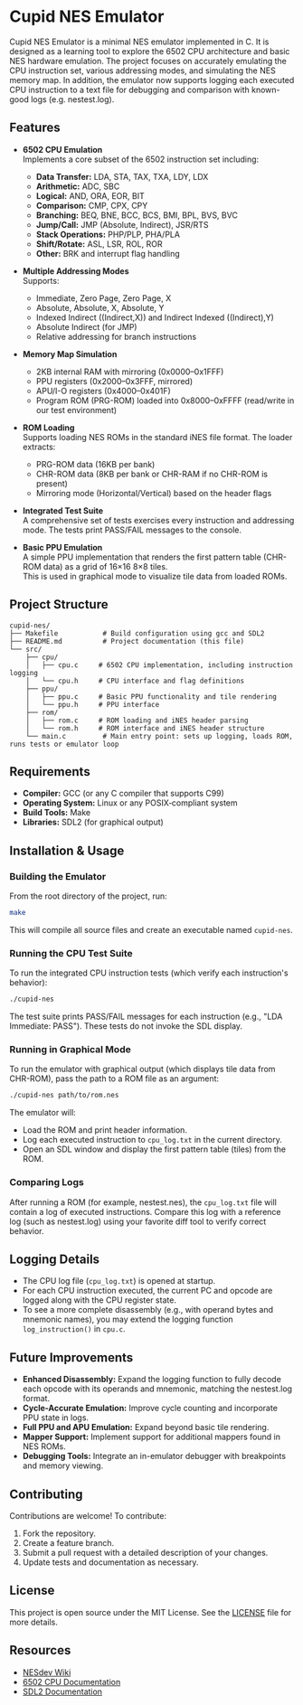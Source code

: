 # Cupid NES Emulator

Cupid NES Emulator is a minimal NES emulator implemented in C. It is designed as a learning tool to explore the 6502 CPU architecture and basic NES hardware emulation. The project focuses on accurately emulating the CPU instruction set, various addressing modes, and simulating the NES memory map. In addition, the emulator now supports logging each executed CPU instruction to a text file for debugging and comparison with known-good logs (e.g. nestest.log).

## Features

- **6502 CPU Emulation**  
  Implements a core subset of the 6502 instruction set including:
  - **Data Transfer:** LDA, STA, TAX, TXA, LDY, LDX  
  - **Arithmetic:** ADC, SBC  
  - **Logical:** AND, ORA, EOR, BIT  
  - **Comparison:** CMP, CPX, CPY  
  - **Branching:** BEQ, BNE, BCC, BCS, BMI, BPL, BVS, BVC  
  - **Jump/Call:** JMP (Absolute, Indirect), JSR/RTS  
  - **Stack Operations:** PHP/PLP, PHA/PLA  
  - **Shift/Rotate:** ASL, LSR, ROL, ROR  
  - **Other:** BRK and interrupt flag handling

- **Multiple Addressing Modes**  
  Supports:
  - Immediate, Zero Page, Zero Page, X
  - Absolute, Absolute, X, Absolute, Y
  - Indexed Indirect ((Indirect,X)) and Indirect Indexed ((Indirect),Y)
  - Absolute Indirect (for JMP)
  - Relative addressing for branch instructions

- **Memory Map Simulation**  
  - 2KB internal RAM with mirroring (0x0000–0x1FFF)
  - PPU registers (0x2000–0x3FFF, mirrored)
  - APU/I-O registers (0x4000–0x401F)
  - Program ROM (PRG-ROM) loaded into 0x8000–0xFFFF (read/write in our test environment)

- **ROM Loading**  
  Supports loading NES ROMs in the standard iNES file format. The loader extracts:
  - PRG-ROM data (16KB per bank)
  - CHR-ROM data (8KB per bank or CHR-RAM if no CHR-ROM is present)
  - Mirroring mode (Horizontal/Vertical) based on the header flags

- **Integrated Test Suite**  
  A comprehensive set of tests exercises every instruction and addressing mode. The tests print PASS/FAIL messages to the console.

- **Basic PPU Emulation**  
  A simple PPU implementation that renders the first pattern table (CHR-ROM data) as a grid of 16×16 8×8 tiles.  
  This is used in graphical mode to visualize tile data from loaded ROMs.

## Project Structure

```
cupid-nes/
├── Makefile           # Build configuration using gcc and SDL2
├── README.md          # Project documentation (this file)
└── src/
    ├── cpu/
    │   ├── cpu.c     # 6502 CPU implementation, including instruction logging
    │   └── cpu.h     # CPU interface and flag definitions
    ├── ppu/
    │   ├── ppu.c     # Basic PPU functionality and tile rendering
    │   └── ppu.h     # PPU interface
    ├── rom/
    │   ├── rom.c     # ROM loading and iNES header parsing
    │   └── rom.h     # ROM interface and iNES header structure
    └── main.c         # Main entry point: sets up logging, loads ROM, runs tests or emulator loop
```

## Requirements

- **Compiler:** GCC (or any C compiler that supports C99)
- **Operating System:** Linux or any POSIX‑compliant system
- **Build Tools:** Make
- **Libraries:** SDL2 (for graphical output)

## Installation & Usage

### Building the Emulator

From the root directory of the project, run:

```bash
make
```

This will compile all source files and create an executable named `cupid-nes`.

### Running the CPU Test Suite

To run the integrated CPU instruction tests (which verify each instruction's behavior):

```bash
./cupid-nes
```

The test suite prints PASS/FAIL messages for each instruction (e.g., "LDA Immediate: PASS"). These tests do not invoke the SDL display.

### Running in Graphical Mode

To run the emulator with graphical output (which displays tile data from CHR-ROM), pass the path to a ROM file as an argument:

```bash
./cupid-nes path/to/rom.nes
```

The emulator will:
- Load the ROM and print header information.
- Log each executed instruction to `cpu_log.txt` in the current directory.
- Open an SDL window and display the first pattern table (tiles) from the ROM.

### Comparing Logs

After running a ROM (for example, nestest.nes), the `cpu_log.txt` file will contain a log of executed instructions. Compare this log with a reference log (such as nestest.log) using your favorite diff tool to verify correct behavior.

## Logging Details

- The CPU log file (`cpu_log.txt`) is opened at startup.
- For each CPU instruction executed, the current PC and opcode are logged along with the CPU register state.
- To see a more complete disassembly (e.g., with operand bytes and mnemonic names), you may extend the logging function `log_instruction()` in `cpu.c`.

## Future Improvements

- **Enhanced Disassembly:** Expand the logging function to fully decode each opcode with its operands and mnemonic, matching the nestest.log format.
- **Cycle-Accurate Emulation:** Improve cycle counting and incorporate PPU state in logs.
- **Full PPU and APU Emulation:** Expand beyond basic tile rendering.
- **Mapper Support:** Implement support for additional mappers found in NES ROMs.
- **Debugging Tools:** Integrate an in-emulator debugger with breakpoints and memory viewing.

## Contributing

Contributions are welcome! To contribute:
1. Fork the repository.
2. Create a feature branch.
3. Submit a pull request with a detailed description of your changes.
4. Update tests and documentation as necessary.

## License

This project is open source under the MIT License. See the [LICENSE](LICENSE) file for more details.

## Resources

- [NESdev Wiki](https://www.nesdev.org/wiki/Nintendo_Entertainment_System)
- [6502 CPU Documentation](http://www.6502.org/tutorials/6502opcodes.html)
- [SDL2 Documentation](https://wiki.libsdl.org/)